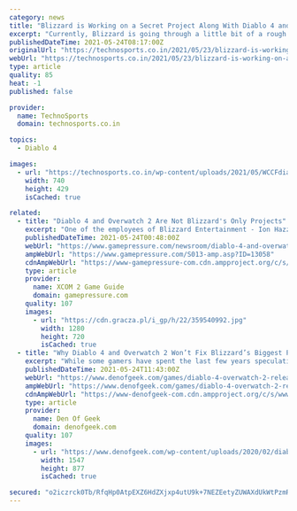 ```yaml
---
category: news
title: "Blizzard is Working on a Secret Project Along With Diablo 4 and Overwatch 2"
excerpt: "Currently, Blizzard is going through a little bit of a rough transition period. At BlizzCon 2019, the DIABLO IV and Overwatch 2 were announced, but both the game’s progress seems very slow, and ..."
publishedDateTime: 2021-05-24T08:17:00Z
originalUrl: "https://technosports.co.in/2021/05/23/blizzard-is-working-on-a-secret-project-along-with-diablo-4-and-overwatch-2/"
webUrl: "https://technosports.co.in/2021/05/23/blizzard-is-working-on-a-secret-project-along-with-diablo-4-and-overwatch-2/"
type: article
quality: 85
heat: -1
published: false

provider:
  name: TechnoSports
  domain: technosports.co.in

topics:
  - Diablo 4

images:
  - url: "https://technosports.co.in/wp-content/uploads/2021/05/WCCFdiablo4.jpg"
    width: 740
    height: 429
    isCached: true

related:
  - title: "Diablo 4 and Overwatch 2 Are Not Blizzard's Only Projects"
    excerpt: "One of the employees of Blizzard Entertainment - Ion Hazzikostas, i.e. the director of WoW - admitted in a press interview that apart from Diablo 4 and Overwatch 2, the aforementioned studio is also ..."
    publishedDateTime: 2021-05-24T00:48:00Z
    webUrl: "https://www.gamepressure.com/newsroom/diablo-4-and-overwatch-2-are-not-blizzards-only-projects/z83302"
    ampWebUrl: "https://www.gamepressure.com/S013-amp.asp?ID=13058"
    cdnAmpWebUrl: "https://www-gamepressure-com.cdn.ampproject.org/c/s/www.gamepressure.com/S013-amp.asp?ID=13058"
    type: article
    provider:
      name: XCOM 2 Game Guide
      domain: gamepressure.com
    quality: 107
    images:
      - url: "https://cdn.gracza.pl/i_gp/h/22/359540992.jpg"
        width: 1280
        height: 720
        isCached: true
  - title: "Why Diablo 4 and Overwatch 2 Won’t Fix Blizzard’s Biggest Problem"
    excerpt: "While some gamers have spent the last few years speculating that Blizzard’s string of public problems (which includes layoffs, botched remasters, delays, employee departures, and a series of PR ..."
    publishedDateTime: 2021-05-24T11:43:00Z
    webUrl: "https://www.denofgeek.com/games/diablo-4-overwatch-2-release-blizzard-problems-trouble/"
    ampWebUrl: "https://www.denofgeek.com/games/diablo-4-overwatch-2-release-blizzard-problems-trouble/?amp"
    cdnAmpWebUrl: "https://www-denofgeek-com.cdn.ampproject.org/c/s/www.denofgeek.com/games/diablo-4-overwatch-2-release-blizzard-problems-trouble/?amp"
    type: article
    provider:
      name: Den Of Geek
      domain: denofgeek.com
    quality: 107
    images:
      - url: "https://www.denofgeek.com/wp-content/uploads/2020/02/diablo-4-updates.jpg?fit=1547%2C877"
        width: 1547
        height: 877
        isCached: true

secured: "o2iczrck0Tb/RfqHp0AtpEXZ6HdZXjxp4utU9k+7NEZEetyZUWAXdUkWtPzmRJX3Ll3CTGGP4QSjnlApcwJXJJ8PCFlSMEqIXuIaPiUwUx7foc28AfQ680TiFbHCfhEOjEtsFjkq82565gBWzRFfAfarxcXO8/eFER3pSWmPnIETt+Y67F6tGH5QzhcIQ0xUrtsaP074KAaOMkWn3zwIkNtNOQyTNnoGaDILBjkpmiqWusCIej7CB5VuqK+h9PMIVekwhi+HupyEN+huYXjqxj8tAJieJEZvl+uZRz2z/7gfMw1ylEsc1ysjLmGFbO53dI8thkAIXzf5VO8t/dCfSOeGrkWSYg7ZEtUG6A5OhDY=;CjV5PcK/Kzhzz0WIgZNefg=="
---
```


